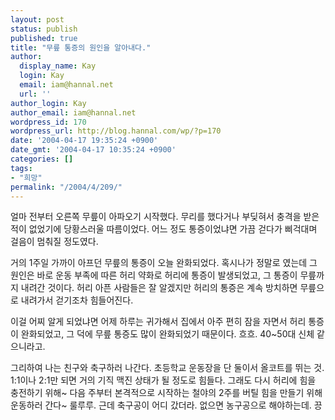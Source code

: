 ```yaml
---
layout: post
status: publish
published: true
title: "무릎 통증의 원인을 알아내다."
author:
  display_name: Kay
  login: Kay
  email: iam@hannal.net
  url: ''
author_login: Kay
author_email: iam@hannal.net
wordpress_id: 170
wordpress_url: http://blog.hannal.com/wp/?p=170
date: '2004-04-17 19:35:24 +0900'
date_gmt: '2004-04-17 10:35:24 +0900'
categories: []
tags:
- "희망"
permalink: "/2004/4/209/"
---
```

<p>얼마 전부터 오른쪽 무릎이 아파오기 시작했다. 무리를 했다거나 부딪혀서 충격을 받은 적이 없었기에 당황스러울 따름이었다. 어느 정도 통증이었냐면 가끔 걷다가 삐걱대며 걸음이 멈춰질 정도였다.</p>
<p>거의 1주일 가까이 아프던 무릎의 통증이 오늘 완화되었다. 혹시나가 정말로 였는데 그 원인은 바로 운동 부족에 따른 허리 약화로 허리에 통증이 발생되었고, 그 통증이 무릎까지 내려간 것이다. 허리 아픈 사람들은 잘 알겠지만 허리의 통증은 계속 방치하면 무릎으로 내려가서 걷기조차 힘들어진다.</p>
<p>이걸 어찌 알게 되었냐면 어제 하루는 귀가해서 집에서 아주 편히 잠을 자면서 허리 통증이 완화되었고, 그 덕에 무릎 통증도 많이 완화되었기 때문이다. 흐흐. 40~50대 신체 같으니라고.</p>
<p>그리하여 나는 친구와 축구하러 나간다. 초등학교 운동장을 단 둘이서 올코트를 뛰는 것. 1:1이나 2:1만 되면 거의 기직 맥진 상태가 될 정도로 힘들다. 그래도 다시 허리에 힘을 충전하기 위해~ 다음 주부터 본격적으로 시작하는 철야의 2주를 버틸 힘을 만들기 위해 운동하러 간다~ 룰루루. 근데 축구공이 어디 갔더라. 없으면 농구공으로 해야하는데. 끙</p>
